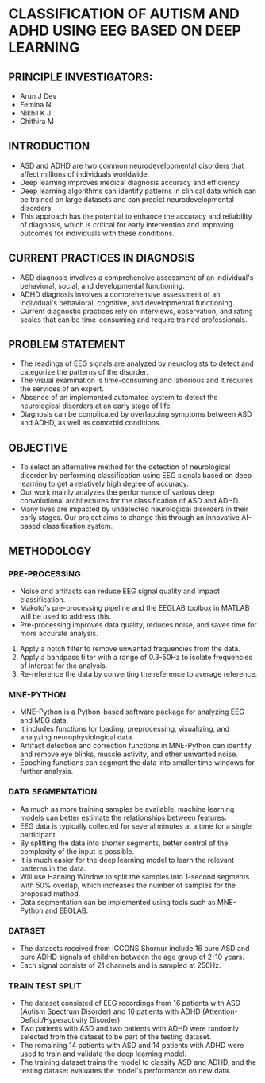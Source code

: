 # CLASSIFICATION OF AUTISM AND ADHD USING EEG BASED ON DEEP LEARNING

## PRINCIPLE INVESTIGATORS:
- Arun J Dev
- Femina N
- Nikhil K J
- Chithira M

## INTRODUCTION
- ASD and ADHD are two common neurodevelopmental disorders that affect millions of individuals worldwide.
- Deep learning improves medical diagnosis accuracy and efficiency.
- Deep learning algorithms can identify patterns in clinical data which can be trained on large datasets and can predict neurodevelopmental disorders.
- This approach has the potential to enhance the accuracy and reliability of diagnosis, which is critical for early intervention and improving outcomes for individuals with these conditions.

## CURRENT PRACTICES IN DIAGNOSIS
- ASD diagnosis involves a comprehensive assessment of an individual's behavioral, social, and developmental functioning.
- ADHD diagnosis involves a comprehensive assessment of an individual's behavioral, cognitive, and developmental functioning.
- Current diagnostic practices rely on interviews, observation, and rating scales that can be time-consuming and require trained professionals.

## PROBLEM STATEMENT
- The readings of EEG signals are analyzed by neurologists to detect and categorize the patterns of the disorder.
- The visual examination is time-consuming and laborious and it requires the services of an expert.
- Absence of an implemented automated system to detect the neurological disorders at an early stage of life.
- Diagnosis can be complicated by overlapping symptoms between ASD and ADHD, as well as comorbid conditions.

## OBJECTIVE
- To select an alternative method for the detection of neurological disorder by performing classification using EEG signals based on deep learning to get a relatively high degree of accuracy.
- Our work mainly analyzes the performance of various deep convolutional architectures for the classification of ASD and ADHD.
- Many lives are impacted by undetected neurological disorders in their early stages. Our project aims to change this through an innovative AI-based classification system.

## METHODOLOGY

### PRE-PROCESSING
- Noise and artifacts can reduce EEG signal quality and impact classification.
- Makoto's pre-processing pipeline and the EEGLAB toolbox in MATLAB will be used to address this.
- Pre-processing improves data quality, reduces noise, and saves time for more accurate analysis.

1. Apply a notch filter to remove unwanted frequencies from the data.
2. Apply a bandpass filter with a range of 0.3-50Hz to isolate frequencies of interest for the analysis.
3. Re-reference the data by converting the reference to average reference.

### MNE-PYTHON
- MNE-Python is a Python-based software package for analyzing EEG and MEG data.
- It includes functions for loading, preprocessing, visualizing, and analyzing neurophysiological data.
- Artifact detection and correction functions in MNE-Python can identify and remove eye blinks, muscle activity, and other unwanted noise.
- Epoching functions can segment the data into smaller time windows for further analysis.

### DATA SEGMENTATION
- As much as more training samples be available, machine learning models can better estimate the relationships between features.
- EEG data is typically collected for several minutes at a time for a single participant.
- By splitting the data into shorter segments, better control of the complexity of the input is possible.
- It is much easier for the deep learning model to learn the relevant patterns in the data.
- Will use Hanning Window to split the samples into 1-second segments with 50% overlap, which increases the number of samples for the proposed method.
- Data segmentation can be implemented using tools such as MNE-Python and EEGLAB.

### DATASET
- The datasets received from ICCONS Shornur include 16 pure ASD and pure ADHD signals of children between the age group of 2-10 years.
- Each signal consists of 21 channels and is sampled at 250Hz.

### TRAIN TEST SPLIT

- The dataset consisted of EEG recordings from 16 patients with ASD (Autism Spectrum Disorder) and 16 patients with ADHD (Attention-Deficit/Hyperactivity Disorder).
- Two patients with ASD and two patients with ADHD were randomly selected from the dataset to be part of the testing dataset.
- The remaining 14 patients with ASD and 14 patients with ADHD were used to train and validate the deep learning model.
- The training dataset trains the model to classify ASD and ADHD, and the testing dataset evaluates the model's performance on new data.
